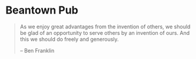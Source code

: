 # Beantown Pub


> As we enjoy great advantages from the invention of others, we should be glad of an opportunity to serve others by an invention of ours. And this we should do freely and generously.
>
> – Ben Franklin